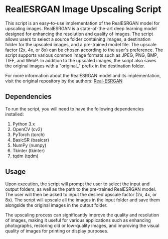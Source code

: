 # RealESRGAN Image Upscaling Script

This script is an easy-to-use implementation of the RealESRGAN model for upscaling images. RealESRGAN is a state-of-the-art deep learning model designed for enhancing the resolution and quality of images. The script allows users to select a source folder containing images, a destination folder for the upscaled images, and a pre-trained model file. The upscale factor (2x, 4x, or 8x) can be chosen according to the user's preference. The script supports various common image formats such as JPEG, PNG, BMP, TIFF, and WebP. In addition to the upscaled images, the script also saves the original images with a "original_" prefix in the destination folder.

For more information about the RealESRGAN model and its implementation, visit the original repository by the authors: [Real-ESRGAN](https://github.com/xinntao/Real-ESRGAN)

## Dependencies

To run the script, you will need to have the following dependencies installed:

1. Python 3.x
2. OpenCV (cv2)
3. PyTorch (torch)
4. BasicSR (basicsr)
5. NumPy (numpy)
6. Tkinter (tkinter)
7. tqdm (tqdm)

## Usage

Upon execution, the script will prompt the user to select the input and output folders, as well as the path to the pre-trained RealESRGAN model. The user will then be asked to input the desired upscale factor (2x, 4x, or 8x). The script will upscale all the images in the input folder and save them alongside the original images in the output folder.

The upscaling process can significantly improve the quality and resolution of images, making it useful for various applications such as enhancing photographs, restoring old or low-quality images, and improving the visual quality of images for printing or display purposes.
